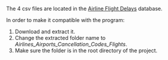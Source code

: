 The 4 csv files are located in the [Airline Flight Delays]([https://link-url-here.org](https://mavenanalytics.io/data-playground?order=number_of_records%2Cdesc&pageSize=20)) database.

In order to make it compatible with the program:
1. Download and extract it.
2. Change the extracted folder name to _Airlines_Airports_Cancellation_Codes_Flights_.
3. Make sure the folder is in the root directory of the project.
